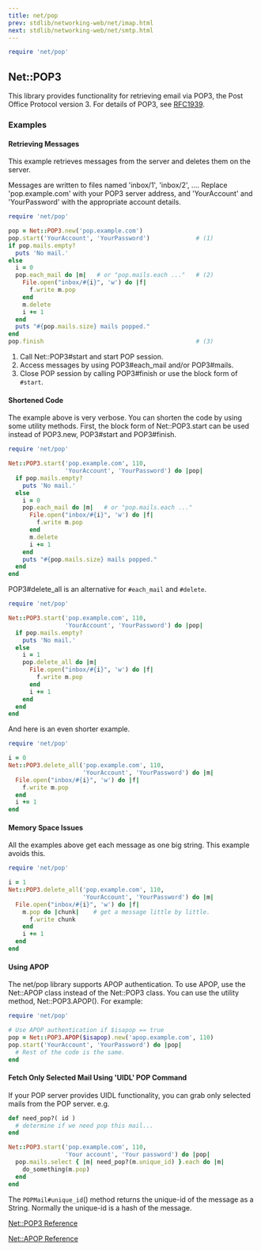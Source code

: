 ```yaml
---
title: net/pop
prev: stdlib/networking-web/net/imap.html
next: stdlib/networking-web/net/smtp.html
---
```



```ruby
require 'net/pop'
```

## Net::POP3[](#netpop3)

This library provides functionality for retrieving email via POP3, the
Post Office Protocol version 3. For details of POP3, see <a
href='http://www.ietf.org/rfc/rfc1939.txt' class='remote'
target='_blank'>RFC1939</a>.

### Examples[](#examples)

#### Retrieving Messages[](#retrieving-messages)

This example retrieves messages from the server and deletes them on the
server.

Messages are written to files named 'inbox/1', 'inbox/2', .... Replace
'pop.example.com' with your POP3 server address, and 'YourAccount' and
'YourPassword' with the appropriate account details.


```ruby
require 'net/pop'

pop = Net::POP3.new('pop.example.com')
pop.start('YourAccount', 'YourPassword')             # (1)
if pop.mails.empty?
  puts 'No mail.'
else
  i = 0
  pop.each_mail do |m|   # or "pop.mails.each ..."   # (2)
    File.open("inbox/#{i}", 'w') do |f|
      f.write m.pop
    end
    m.delete
    i += 1
  end
  puts "#{pop.mails.size} mails popped."
end
pop.finish                                           # (3)
```

1.  Call Net::POP3#start and start POP session.
2.  Access messages by using POP3#each\_mail and/or POP3#mails.
3.  Close POP session by calling POP3#finish or use the block form of
    `#start`.

#### Shortened Code[](#shortened-code)

The example above is very verbose. You can shorten the code by using
some utility methods. First, the block form of Net::POP3.start can be
used instead of POP3.new, POP3#start and POP3#finish.


```ruby
require 'net/pop'

Net::POP3.start('pop.example.com', 110,
                'YourAccount', 'YourPassword') do |pop|
  if pop.mails.empty?
    puts 'No mail.'
  else
    i = 0
    pop.each_mail do |m|   # or "pop.mails.each ..."
      File.open("inbox/#{i}", 'w') do |f|
        f.write m.pop
      end
      m.delete
      i += 1
    end
    puts "#{pop.mails.size} mails popped."
  end
end
```

POP3#delete\_all is an alternative for `#each_mail` and `#delete`.


```ruby
require 'net/pop'

Net::POP3.start('pop.example.com', 110,
                'YourAccount', 'YourPassword') do |pop|
  if pop.mails.empty?
    puts 'No mail.'
  else
    i = 1
    pop.delete_all do |m|
      File.open("inbox/#{i}", 'w') do |f|
        f.write m.pop
      end
      i += 1
    end
  end
end
```

And here is an even shorter example.


```ruby
require 'net/pop'

i = 0
Net::POP3.delete_all('pop.example.com', 110,
                     'YourAccount', 'YourPassword') do |m|
  File.open("inbox/#{i}", 'w') do |f|
    f.write m.pop
  end
  i += 1
end
```

#### Memory Space Issues[](#memory-space-issues)

All the examples above get each message as one big string. This example
avoids this.


```ruby
require 'net/pop'

i = 1
Net::POP3.delete_all('pop.example.com', 110,
                     'YourAccount', 'YourPassword') do |m|
  File.open("inbox/#{i}", 'w') do |f|
    m.pop do |chunk|    # get a message little by little.
      f.write chunk
    end
    i += 1
  end
end
```

#### Using APOP[](#using-apop)

The net/pop library supports APOP authentication. To use APOP, use the
Net::APOP class instead of the Net::POP3 class. You can use the utility
method, Net::POP3.APOP(). For example:


```ruby
require 'net/pop'

# Use APOP authentication if $isapop == true
pop = Net::POP3.APOP($isapop).new('apop.example.com', 110)
pop.start('YourAccount', 'YourPassword') do |pop|
  # Rest of the code is the same.
end
```

#### Fetch Only Selected Mail Using 'UIDL' POP Command[](#fetch-only-selected-mail-using-uidl-pop-command)

If your POP server provides UIDL functionality, you can grab only
selected mails from the POP server. e.g.


```ruby
def need_pop?( id )
  # determine if we need pop this mail...
end

Net::POP3.start('pop.example.com', 110,
                'Your account', 'Your password') do |pop|
  pop.mails.select { |m| need_pop?(m.unique_id) }.each do |m|
    do_something(m.pop)
  end
end
```

The `POPMail#unique_id`() method returns the unique-id of the message as
a String. Normally the unique-id is a hash of the message.

<a
href='https://ruby-doc.org/stdlib-2.7.0/libdoc/net/pop/rdoc/Net/POP3.html'
class='ruby-doc remote' target='_blank'>Net::POP3 Reference</a>



<a
href='https://ruby-doc.org/stdlib-2.7.0/libdoc/net/pop/rdoc/Net/APOP.html'
class='ruby-doc remote' target='_blank'>Net::APOP Reference</a>

